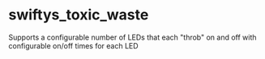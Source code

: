 # swiftys_toxic_waste

Supports a configurable number of LEDs that each "throb" on and off with configurable on/off times
for each LED
